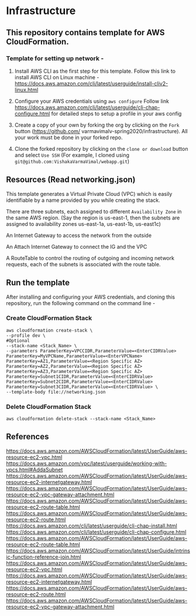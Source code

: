 # Infrastructure

## This repository contains template for AWS CloudFormation.
### Template for setting up network -

1. Install AWS CLI as the first step for this template. 
   Follow this link to install AWS CLI on Linux machine - https://docs.aws.amazon.com/cli/latest/userguide/install-cliv2-linux.html

2. Configure your AWS credentials using ```aws configure```
   Follow link https://docs.aws.amazon.com/cli/latest/userguide/cli-chap-configure.html for detailed steps to setup a profile in your aws config

3. Create a copy of your own by forking the org by clicking on the `Fork` button (https://github.com/    varmavimalv-spring2020/infrastructure). All your work must be done in your forked repo.

4. Clone the forked repository by clicking on the `clone or download` button and select `Use SSH` (For example, I cloned using `git@github.com:VishakaVarmaVimal/webapp.git`)

## Resources (Read networking.json)

This template generates a Virtual Private Cloud (VPC) which is easily identifiable by a name provided by you while creating the stack. 

There are three subnets, each assigned to different `Availability Zone` in the same AWS region. (Say the region is us-east-1, then the subnets are assigned to availability zones us-east-1a, us-east-1b, us-east1c)

An Internet Gateway to access the network from the outside 

An Attach Internet Gateway to connect the IG and the VPC

A RouteTable to control the routing of outgoing and incoming network requests, each of the subnets is associated with the route table.

## Run the template

After installing and configuring your AWS credentials, and cloning this repository, run the following command on the command line -

### Create CloudFormation Stack 

```
aws cloudformation create-stack \
--profile dev \                                                                             #Optional
--stack-name <Stack_Name> \
--parameters ParameterKey=VPCCIDR,ParameterValue=<EnterCIDRValue> ParameterKey=MyVPCName,ParameterValue=<EnterVPCName> ParameterKey=AZ1,ParameterValue=<Region Specific AZ> ParameterKey=AZ2,ParameterValue=<Region Specific AZ> ParameterKey=AZ3,ParameterValue=<Region Specific AZ> ParameterKey=Subnet1CIDR,ParameterValue=<EnterCIDRValue> ParameterKey=Subnet2CIDR,ParameterValue=<EnterCIDRValue> ParameterKey=Subnet3CIDR,ParameterValue=<EnterCIDRValue> \
--template-body file://networking.json
```

### Delete CloudFormation Stack 

```aws cloudformation delete-stack --stack-name <Stack_Name>```



## References 

https://docs.aws.amazon.com/AWSCloudFormation/latest/UserGuide/aws-resource-ec2-vpc.html
https://docs.aws.amazon.com/vpc/latest/userguide/working-with-vpcs.html#AddaSubnet
https://docs.aws.amazon.com/AWSCloudFormation/latest/UserGuide/aws-resource-ec2-internetgateway.html
https://docs.aws.amazon.com/AWSCloudFormation/latest/UserGuide/aws-resource-ec2-vpc-gateway-attachment.html
https://docs.aws.amazon.com/AWSCloudFormation/latest/UserGuide/aws-resource-ec2-route-table.html
https://docs.aws.amazon.com/AWSCloudFormation/latest/UserGuide/aws-resource-ec2-route.html
https://docs.aws.amazon.com/cli/latest/userguide/cli-chap-install.html
https://docs.aws.amazon.com/cli/latest/userguide/cli-chap-configure.html
https://docs.aws.amazon.com/AWSCloudFormation/latest/UserGuide/aws-resource-ec2-route-table.html
https://docs.aws.amazon.com/AWSCloudFormation/latest/UserGuide/intrinsic-function-reference-join.html
https://docs.aws.amazon.com/AWSCloudFormation/latest/UserGuide/aws-resource-ec2-vpc.html
https://docs.aws.amazon.com/AWSCloudFormation/latest/UserGuide/aws-resource-ec2-internetgateway.html
https://docs.aws.amazon.com/AWSCloudFormation/latest/UserGuide/aws-resource-ec2-route.html
https://docs.aws.amazon.com/AWSCloudFormation/latest/UserGuide/aws-resource-ec2-vpc-gateway-attachment.html